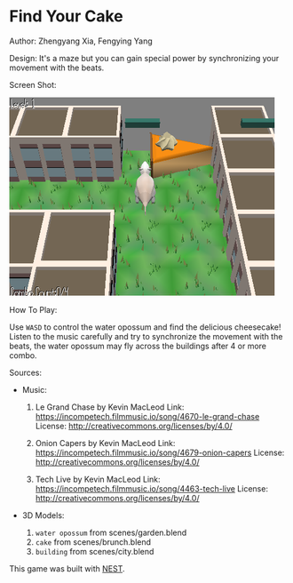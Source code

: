 # Find Your Cake

Author: Zhengyang Xia, Fengying Yang

Design: It's a maze but you can gain special power by synchronizing your movement with the beats.

Screen Shot:

![Screen Shot](screenshot.png)

How To Play:

Use `WASD` to control the water opossum and find the delicious cheesecake! Listen to the music carefully and try to synchronize the movement with the beats, the water opossum may fly across the buildings after 4 or more combo. 

Sources: 

- Music:

    1. Le Grand Chase by Kevin MacLeod
    Link: https://incompetech.filmmusic.io/song/4670-le-grand-chase
    License: http://creativecommons.org/licenses/by/4.0/

    2. Onion Capers by Kevin MacLeod
    Link: https://incompetech.filmmusic.io/song/4679-onion-capers
    License: http://creativecommons.org/licenses/by/4.0/
    
    3. Tech Live by Kevin MacLeod
    Link: https://incompetech.filmmusic.io/song/4463-tech-live
    License: http://creativecommons.org/licenses/by/4.0/

- 3D Models:
    1. `water opossum` from scenes/garden.blend
    2. `cake` from scenes/brunch.blend
    3. `building` from scenes/city.blend

This game was built with [NEST](NEST.md).

